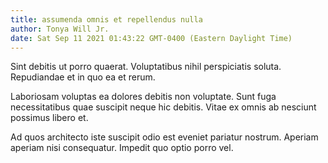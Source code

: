 ```yaml
---
title: assumenda omnis et repellendus nulla
author: Tonya Will Jr.
date: Sat Sep 11 2021 01:43:22 GMT-0400 (Eastern Daylight Time)
---
```

Sint debitis ut porro quaerat. Voluptatibus nihil perspiciatis soluta. Repudiandae et in quo ea et rerum.

 Laboriosam voluptas ea dolores debitis non voluptate. Sunt fuga necessitatibus quae suscipit neque hic debitis. Vitae ex omnis ab nesciunt possimus libero et.

 Ad quos architecto iste suscipit odio est eveniet pariatur nostrum. Aperiam aperiam nisi consequatur. Impedit quo optio porro vel.